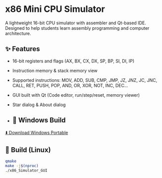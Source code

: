 # x86 Mini CPU Simulator

A lightweight 16-bit CPU simulator with assembler and Qt-based IDE.  
Designed to help students learn assembly programming and computer architecture.

## ✨ Features
- 16-bit registers and flags (AX, BX, CX, DX, SP, BP, SI, DI, IP)
- Instruction memory & stack memory view
- Supported instructions: MOV, ADD, SUB, CMP, JMP, JZ, JNZ, JC, JNC, CALL, RET, PUSH, POP, AND, OR, XOR, NOT, INC, DEC...
- GUI built with Qt (Code editor, run/step/reset, memory viewer)
- Star dialog & About dialog

- ## 🚀 Windows Build
[⬇️ Download Windows Portable](https://github.com/B1gF1sh/x86-MINI_SIM/releases/download/v1.0.0/x86_Simulator_GUI_Windows.zip)


## 🚀 Build (Linux)
```bash
qmake
make -j$(nproc)
./x86_Simulator_GUI

